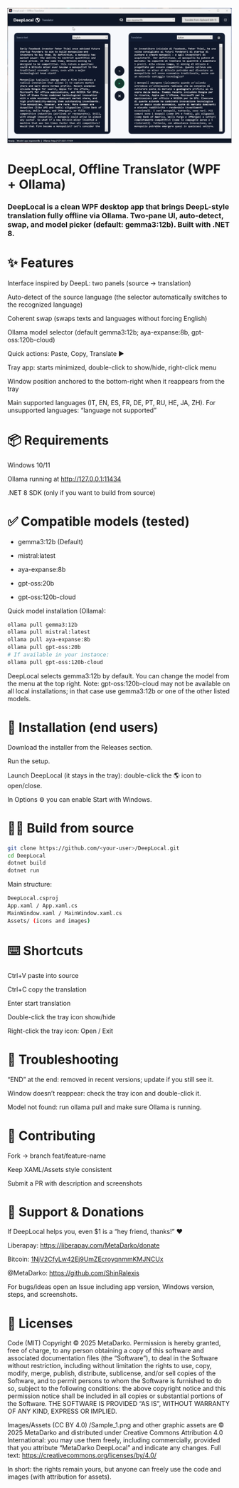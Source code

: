 ![DeepLocal Screenshot](Sample_1.png)

# DeepLocal, Offline Translator (WPF + Ollama)

### DeepLocal is a clean WPF desktop app that brings DeepL-style translation fully offline via Ollama. Two-pane UI, auto-detect, swap, and model picker (default: gemma3:12b). Built with .NET 8.

# ✨ Features

Interface inspired by DeepL: two panels (source → translation)

Auto-detect of the source language (the selector automatically switches to the recognized language)

Coherent swap (swaps texts and languages without forcing English)

Ollama model selector (default gemma3:12b; aya-expanse:8b, gpt-oss:120b-cloud)

Quick actions: Paste, Copy, Translate ▶️

Tray app: starts minimized, double-click to show/hide, right-click menu

Window position anchored to the bottom-right when it reappears from the tray

Main supported languages (IT, EN, ES, FR, DE, PT, RU, HE, JA, ZH). For unsupported languages: “language not supported”

# 📦 Requirements

Windows 10/11

Ollama running at http://127.0.0.1:11434

.NET 8 SDK (only if you want to build from source)

# ✅ Compatible models (tested)

- gemma3:12b (Default)

- mistral:latest

- aya-expanse:8b

- gpt-oss:20b

- gpt-oss:120b-cloud

Quick model installation (Ollama):
```bash
ollama pull gemma3:12b
ollama pull mistral:latest
ollama pull aya-expanse:8b
ollama pull gpt-oss:20b
# If available in your instance:
ollama pull gpt-oss:120b-cloud
```

DeepLocal selects gemma3:12b by default. You can change the model from the menu at the top right.
Note: gpt-oss:120b-cloud may not be available on all local installations; in that case use gemma3:12b or one of the other listed models.

# 🚀 Installation (end users)

Download the installer from the Releases section.

Run the setup.

Launch DeepLocal (it stays in the tray): double-click the 🌎 icon to open/close.

In Options ⚙️ you can enable Start with Windows.

# 🧑‍💻 Build from source
```bash
git clone https://github.com/<your-user>/DeepLocal.git
cd DeepLocal
dotnet build
dotnet run
```

Main structure:
```bash
DeepLocal.csproj
App.xaml / App.xaml.cs
MainWindow.xaml / MainWindow.xaml.cs
Assets/ (icons and images)
```
# ⌨️ Shortcuts

Ctrl+V paste into source

Ctrl+C copy the translation

Enter start translation

Double-click the tray icon show/hide

Right-click the tray icon: Open / Exit

# 🐞 Troubleshooting

“END” at the end: removed in recent versions; update if you still see it.

Window doesn’t reappear: check the tray icon and double-click it.

Model not found: run ollama pull <model> and make sure Ollama is running.

# 🤝 Contributing

Fork → branch feat/feature-name

Keep XAML/Assets style consistent

Submit a PR with description and screenshots

# 📣 Support & Donations

If DeepLocal helps you, even $1 is a “hey friend, thanks!” ❤️

Liberapay: https://liberapay.com/MetaDarko/donate

Bitcoin: [1NjV2CfyLw42Ej9UmZEcroyqnmmKMJNCUx](https://www.blockchain.com/explorer/addresses/btc/1NjV2CfyLw42Ej9UmZEcroyqnmmKMJNCUx)

@MetaDarko: https://github.com/ShinRalexis

For bugs/ideas open an Issue including app version, Windows version, steps, and screenshots.

# 📝 Licenses

Code (MIT)
Copyright © 2025 MetaDarko.
Permission is hereby granted, free of charge, to any person obtaining a copy of this software and associated documentation files (the “Software”), to deal in the Software without restriction, including without limitation the rights to use, copy, modify, merge, publish, distribute, sublicense, and/or sell copies of the Software, and to permit persons to whom the Software is furnished to do so, subject to the following conditions: the above copyright notice and this permission notice shall be included in all copies or substantial portions of the Software.
THE SOFTWARE IS PROVIDED “AS IS”, WITHOUT WARRANTY OF ANY KIND, EXPRESS OR IMPLIED.

Images/Assets (CC BY 4.0)
/Sample_1.png and other graphic assets are © 2025 MetaDarko and distributed under Creative Commons Attribution 4.0 International: you may use them freely, including commercially, provided that you attribute “MetaDarko DeepLocal” and indicate any changes.
Full text: https://creativecommons.org/licenses/by/4.0/

In short: the rights remain yours, but anyone can freely use the code and images (with attribution for assets).
